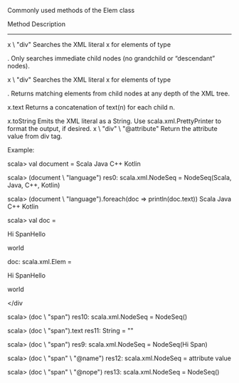 Commonly used methods of the Elem class

Method                 Description
------                 -----------

x \ "div"              Searches the XML literal x for elements of type <div>.
                       Only searches immediate child nodes (no grandchild or “descendant” nodes).

x \\ "div"             Searches the XML literal x for elements of type <div>. Returns matching
                       elements from child nodes at any depth of the XML tree.

x.text                 Returns a concatenation of text(n) for each child n.

x.toString             Emits the XML literal as a String.
                       Use scala.xml.PrettyPrinter to format the output, if desired.
x \\ "div" \ "@attribute"  Return the attribute value from div tag.


Example:

scala> val document  = <languages>
<language>Scala</language>
<language>Java</language>
<language>C++</language>
<language>Kotlin</language>
</languages>

scala> (document \ "language")
res0: scala.xml.NodeSeq = NodeSeq(<language>Scala</language>, <language>Java</language>, <language>C++</language>, <language>Kotlin</language>)

scala> (document \ "language").foreach(doc => println(doc.text))
Scala
Java
C++
Kotlin

scala> val doc = <div class="content"><p name="paragraph"><span name="attribute value">Hi Span</span>Hello</p><p>world</p></div>
doc: scala.xml.Elem = <div class="content"><p name="paragraph"><span name="attribute value">Hi Span</span>Hello</p><p>world</p></div

scala> (doc \ "span")
res10: scala.xml.NodeSeq = NodeSeq()

scala> (doc \ "span").text
res11: String = ""

scala> (doc \\ "span")
res9: scala.xml.NodeSeq = NodeSeq(<span name="attribute value">Hi Span</span>)

scala> (doc \\ "span" \ "@name")
res12: scala.xml.NodeSeq = attribute value

scala> (doc \\ "span" \ "@nope")
res13: scala.xml.NodeSeq = NodeSeq()
